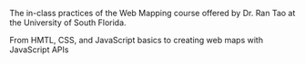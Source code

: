 The in-class practices of the Web Mapping course offered by Dr. Ran Tao at the University of South Florida.

From HMTL, CSS, and JavaScript basics to creating web maps with JavaScript APIs

